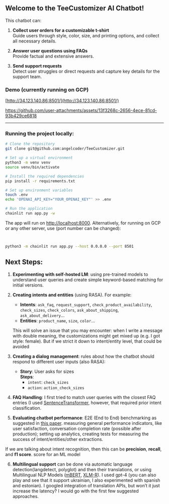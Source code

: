 ## Welcome to the TeeCustomizer AI Chatbot!

This chatbot can:

1. **Collect user orders for a customizable t-shirt**  
   Guide users through style, color, size, and printing options, and collect all necessary details.

2. **Answer user questions using FAQs**  
   Provide factual and extensive answers.

3. **Send support requests**  
   Detect user struggles or direct requests and capture key details for the support team.

### Demo (currently running on GCP)
[http://34.123.140.86:8501/](http://34.123.140.86:8501/)

https://github.com/user-attachments/assets/13f3268c-2656-4ece-81cd-93b429ce6818


---

### Running the project locally:

```bash
# Clone the repository
git clone git@github.com:angelcoder/TeeCustomizer.git

# Set up a virtual environment
python3 -m venv venv
source venv/bin/activate

# Install the required dependencies
pip install -r requirements.txt

# Set up environment variables
touch .env
echo 'OPENAI_API_KEY="YOUR_OPENAI_KEY"' >> .env

# Run the application
chainlit run app.py -w
```
The app will run on [http://localhost:8000](http://localhost:8000).
Alternatively, for running on GCP or any other server, use (port number can be changed):

```bash


python3 -m chainlit run app.py --host 0.0.0.0 --port 8501
```


## Next Steps:

1. **Experimenting with self-hosted LM**: using pre-trained models to understand user queries and create simple keyword-based matching for initial versions.

2. **Creating intents and entities** (using RASA). For example:
   - **Intents**: `ask_faq`, `request_support`, `check_product_availability`, `check_sizes`, `check_colors`, `ask_about_shipping`, `ask_about_delivery`...
   - **Entities**: `product_name`, `size`, `color`...

   This will solve an issue that you may encounter: when I write a message with double meaning, the customizations might get mixed up (e.g. I got style: female). But if we strict it down to intent/entity level, that could be avoided

3. **Creating a dialog management**: rules about how the chatbot should respond to different user inputs (also RASA): 

   - **Story**: User asks for sizes  
     **Steps**:  
       - `intent`: `check_sizes`  
       - `action`: `action_check_sizes`

4. **FAQ Handling**: I first tried to match user queries with the closest FAQ entries (I used  [SentenceTransformer](https://huggingface.co/sentence-transformers), however, that required prior intent classification. 
5. **Evaluating chatbot performance**: E2E (End to End) benchmarking as suggested in [this paper](https://arxiv.org/pdf/2308.04624). measuring general performance indicators, like user satisfaction, conversation completion rate (possible after production); setting up analytics, creating tests for measuring the success of intent/entities/other extractions.

If we are talking about  intent recognition, then this can be **precision**, **recall**, and **f1 score**. score for an ML model

6. **Multilingual support** can be done via automatic language detection(langdetect, polyglot) and then their translations, or using Multilingual NLP Models ([mBERT](https://huggingface.co/google-bert/bert-base-multilingual-cased), [XLM-R](https://huggingface.co/FacebookAI/xlm-roberta-base)). I used gpt-4 (you can also play and see that it support ukrainian, I also experimented with spanish and estonian). I googled integration of translation APIs, but won’t it just increase the latency? I would go with the first few suggested approaches.


